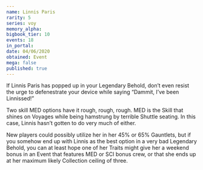```yaml
---
name: Linnis Paris
rarity: 5
series: voy
memory_alpha:
bigbook_tier: 10
events: 18
in_portal:
date: 04/06/2020
obtained: Event
mega: false
published: true
---
```


If Linnis Paris has popped up in your Legendary Behold, don’t even resist the urge to defenestrate your device while saying “Dammit, I’ve been Linnissed!”

Two skill MED options have it rough, rough, rough. MED is the Skill that shines on Voyages while being hamstrung by terrible Shuttle seating. In this case, Linnis hasn’t gotten to do very much of either.

New players could possibly utilize her in her 45% or 65% Gauntlets, but if you somehow end up with Linnis as the best option in a very bad Legendary Behold, you can at least hope one of her Traits might give her a weekend bonus in an Event that features MED or SCI bonus crew, or that she ends up at her maximum likely Collection ceiling of three.
